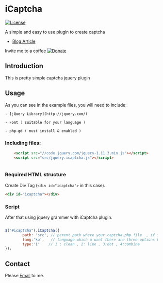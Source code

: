 # iCaptcha

[![License](http://img.shields.io/badge/License-MIT-blue.svg)](http://opensource.org/licenses/MIT)

A simple and easy to use plugin to create captcha 

- [Blog Article](http://devsfolder.mooo.com/iCaptcha)

Invite me to a coffee
[![Donate](https://www.paypalobjects.com/en_US/GB/i/btn/btn_donateCC_LG.gif)](https://www.paypal.com/cgi-bin/webscr?cmd=_s-xclick&hosted_button_id=5RPKVPUWX2S9G)

## Introduction
This is pretty simple captcha jquery plugin

## Usage
As you can see in the example files, you will need to include:

	- [jQuery Library](http://jquery.com/) 
	
	- Font ( suitable for your language )
	 
	- php-gd ( must install & enabled )

### Including files:
```html
	<script src="//code.jquery.com/jquery-1.11.3.min.js"></script>
	<script src="src/jquery.icaptcha.js"></script>
	
```


### Required HTML structure
Create Div Tag (`<div id="icaptcha">` in this case).
```html
<div id="icaptcha"></div>
```

### Script
After that using jquery grammer with iCaptcha plugin.

```javascript

$("#icaptcha").iCaptcha({
		path: 'src', // parent path where your captcha.php file  , if src/catcha.php then, path : 'src'
		lang:'ko',	 // language which u want there are three options ko:korean, jp:japanese, en:english 
		type:'1'	// 1 : clean , 2: line , 3:dot , 4:combine
});

```
## Contact
Please [Email](mailto:ocsoon.jin@email.com) to me. 
